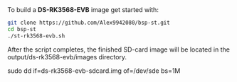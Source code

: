 

##
To build a <b>DS-RK3568-EVB</b> image get started with:
```bash
git clone https://github.com/Alex9942080/bsp-st.git
cd bsp-st
./st-rk3568-evb.sh
```
After the script completes, the finished SD-card image will be located in the output/ds-rk3568-evb/images directory.

sudo dd if=ds-rk3568-evb-sdcard.img of=/dev/sde bs=1M

##
